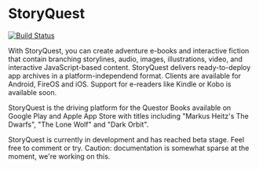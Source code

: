 # StoryQuest

[![Build Status](https://travis-ci.org/michaelkleinhenz/storyquest.svg)](https://travis-ci.org/michaelkleinhenz/storyquest)

With StoryQuest, you can create adventure e-books and interactive fiction that contain branching 
storylines, audio, images, illustrations, video, and interactive JavaScript-based content. 
StoryQuest delivers ready-to-deploy app archives in a platform-independend format. Clients 
are available for Android, FireOS and iOS. Support for e-readers like Kindle or Kobo is 
available soon.

StoryQuest is the driving platform for the Questor Books available on Google Play and Apple App 
Store with titles including "Markus Heitz's The Dwarfs", "The Lone Wolf" and "Dark Orbit".

StoryQuest is currently in development and has reached beta stage. Feel free to comment or try.
Caution: documentation is somewhat sparse at the moment, we're working on this. 

